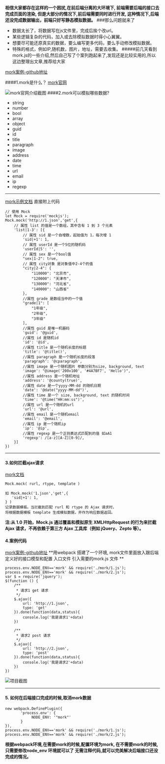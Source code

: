 **相信大家都存在这样的一个困扰,在前后端分离的大环境下,
前端需要后端的接口去完成页面的渲染,
但是大部分的情况下,前后端需要同时进行开发,
这种情况下,后端还没完成数据输出，前端只好写静态模拟数据。**
###那么问题就来了
- 数据太长了，将数据写在js文件里，完成后挨个改url。
- 某些逻辑复杂的代码，加入或去除模拟数据时得小心翼翼。
- 想要尽可能还原真实的数据，要么编写更多代码，要么手动修改模拟数据。
- 特殊的格式，例如IP,随机数，图片，地址，需要去收集。
#####前几天看到mork.js的一些介绍,然后自己写了个案列跑起来了,发现还是比较实用的,所以这边整理出文章,推荐给大家

[mork案例-github地址](https://github.com/ToNiQian/morkjs)

####1.mork是什么？
[mork官网](http://mockjs.com/)

![mork官网介绍截图](http://upload-images.jianshu.io/upload_images/2701853-5f70765db4e93526.png?imageMogr2/auto-orient/strip%7CimageView2/2/w/1240)
####2.mork可以模拟哪些数据?
- string
- number
- bool
- array
- object
- guid
- id
- title
- paragraph
- image
- address
- date
- time
- url
- email
- ip
- regexp
***

[mork示例文档](http://mockjs.com/examples.html)
直接附上代码

```
// 使用 Mock
let Mock = require('mockjs');
Mock.mock('http://1.json','get',{
    // 属性 list 的值是一个数组，其中含有 1 到 3 个元素
    'list|1-3': [{
        // 属性 sid 是一个自增数，起始值为 1，每次增 1
        'sid|+1': 1,
        // 属性 userId 是一个5位的随机码
        'userId|5': '',
        // 属性 sex 是一个bool值
        "sex|1-2": true,
        // 属性 city对象 是对象值中2-4个的值
        "city|2-4": {
            "110000": "北京市",
            "120000": "天津市",
            "130000": "河北省",
            "140000": "山西省"
        },
        //属性 grade 是数组当中的一个值
        "grade|1": [
            "1年级",
            "2年级",
            "3年级"
        ],
        //属性 guid 是唯一机器码
        'guid': '@guid',
        //属性 id 是随机id
        'id': '@id',
        //属性 title 是一个随机长度的标题
        'title': '@title()',
        //属性 paragraph 是一个随机长度的段落
        'paragraph': '@cparagraph',
        //属性 image 是一个随机图片 参数分别为size, background, text
        'image': "@image('200x100', '#4A7BF7', 'Hello')",
        //属性 address 是一个随机地址
        'address': '@county(true)',
        //属性 date 是一个yyyy-MM-dd 的随机日期
        'date': '@date("yyyy-MM-dd")',
        //属性 time 是一个 size, background, text 的随机时间
        'time': '@time("HH:mm:ss")',
        //属性 url 是一个随机的url
        'url': '@url',
        //属性 email 是一个随机email
        'email': '@email',
        //属性 ip 是一个随机ip
        'ip': '@ip',
        //属性 regexp 是一个正则表达式匹配到的值 如aA1
        'regexp': /[a-z][A-Z][0-9]/,
    }]
})
```
***
#### 3.如何拦截ajax请求
[mork文档](https://github.com/nuysoft/Mock/wiki/Mock.mock())
```
Mock.mock( rurl, rtype, template )

如 Mock.mock('1.json','get',{
   'sid|+1': 1,
} )
记录数据模板。当拦截到匹配 rurl 和 rtype 的 Ajax 请求时，
将根据数据模板 template 生成模拟数据，并作为响应数据返回。
```
**注:从 1.0 开始，Mock.js 通过覆盖和模拟原生 XMLHttpRequest 的行为来拦截 Ajax 请求，不再依赖于第三方 Ajax 工具库（例如 jQuery、Zepto 等）。**

#### 4.案例代码
[mork案例-github地址](https://github.com/ToNiQian/morkjs)
**用webpack 搭建了一个环境,
mork文件里面放入跟后端定义好的接口模型和配置
入口文件 引入需要的mork.js 文件
**
```
process.env.NODE_ENV=='mork' && require('./mork/1.js');
process.env.NODE_ENV=='mork' && require('./mork/2.js');
var $ = require('jquery');
$(function () {
    /**
     * 请求1 get 请求
     */
    $.ajax({
        url: 'http://1.json',
        type: 'get'
    }).done(function(data,status){
        console.log('我是请求1'+data)
    })

    /**
     * 请求2 post 请求
     */
    $.ajax({
        url: 'http://2.json',
        type: 'post'
    }).done(function(data,status){
        console.log('我是请求2'+data)
    })
})
```
![项目截图](http://upload-images.jianshu.io/upload_images/2701853-07c4e390b25f095e.png?imageMogr2/auto-orient/strip%7CimageView2/2/w/1240)
 ***

#### 5. 如何在后端接口完成的时候,取消mork数据
```
new webpack.DefinePlugin({
       'process.env': {
            NODE_ENV: '"mork"'
       }
}),
process.env.NODE_ENV=='mork' && require('./mork/1.js');
process.env.NODE_ENV=='mork' && require('./mork/2.js');
```
**根据webpack环境,在需要mork的时候,配置环境为mork,
在不需要mork的时候,只需要修改node_env 环境就可以了
无需注释代码,就可以完美解决后端接口还没完成的情况。**
